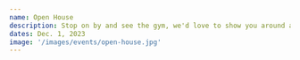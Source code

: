 ```yaml
---
name: Open House
description: Stop on by and see the gym, we'd love to show you around and give you a first hand look at our new space.
dates: Dec. 1, 2023
image: '/images/events/open-house.jpg'
---
```

